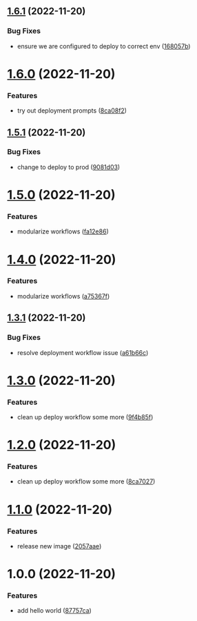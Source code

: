 ## [1.6.1](https://github.com/loganb1max/gha-sandbox/compare/v1.6.0...v1.6.1) (2022-11-20)


### Bug Fixes

* ensure we are configured to deploy to correct env ([168057b](https://github.com/loganb1max/gha-sandbox/commit/168057bb80fad8153f905095ac8332a625c2fdf9))

# [1.6.0](https://github.com/loganb1max/gha-sandbox/compare/v1.5.1...v1.6.0) (2022-11-20)


### Features

* try out deployment prompts ([8ca08f2](https://github.com/loganb1max/gha-sandbox/commit/8ca08f2e3d97dd1bf331edfc24f9affeb2855e78))

## [1.5.1](https://github.com/loganb1max/gha-sandbox/compare/v1.5.0...v1.5.1) (2022-11-20)


### Bug Fixes

* change to deploy to prod ([9081d03](https://github.com/loganb1max/gha-sandbox/commit/9081d03a0da7980ae1b02222f6b646c46a0a6373))

# [1.5.0](https://github.com/loganb1max/gha-sandbox/compare/v1.4.0...v1.5.0) (2022-11-20)


### Features

* modularize workflows ([fa12e86](https://github.com/loganb1max/gha-sandbox/commit/fa12e8648b2b02a0c6729449f518d943dcfaa36e))

# [1.4.0](https://github.com/loganb1max/gha-sandbox/compare/v1.3.1...v1.4.0) (2022-11-20)


### Features

* modularize workflows ([a75367f](https://github.com/loganb1max/gha-sandbox/commit/a75367fee8f3b3f524feb91be9ed6323727b6107))

## [1.3.1](https://github.com/loganb1max/gha-sandbox/compare/v1.3.0...v1.3.1) (2022-11-20)


### Bug Fixes

* resolve deployment workflow issue ([a61b66c](https://github.com/loganb1max/gha-sandbox/commit/a61b66c5dd66ae6c3f19225a08403a0165247d98))

# [1.3.0](https://github.com/loganb1max/gha-sandbox/compare/v1.2.0...v1.3.0) (2022-11-20)


### Features

* clean up deploy workflow some more ([9f4b85f](https://github.com/loganb1max/gha-sandbox/commit/9f4b85fb00db2c139e872445517a8d61c30ef5a1))

# [1.2.0](https://github.com/loganb1max/gha-sandbox/compare/v1.1.0...v1.2.0) (2022-11-20)


### Features

* clean up deploy workflow some more ([8ca7027](https://github.com/loganb1max/gha-sandbox/commit/8ca70271d54b225302d423299494afc0830dccf7))

# [1.1.0](https://github.com/loganb1max/gha-sandbox/compare/v1.0.0...v1.1.0) (2022-11-20)


### Features

* release new image ([2057aae](https://github.com/loganb1max/gha-sandbox/commit/2057aaea3dba7653ecb3fb0982e2e67f15cf32c2))

# 1.0.0 (2022-11-20)


### Features

* add hello world ([87757ca](https://github.com/loganb1max/gha-sandbox/commit/87757caf85fc1291c0caed6b1418dfbf52090b6e))
